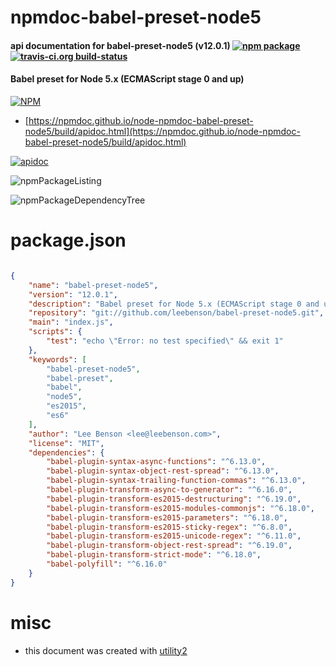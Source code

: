 # npmdoc-babel-preset-node5

#### api documentation for  babel-preset-node5 (v12.0.1)  [![npm package](https://img.shields.io/npm/v/npmdoc-babel-preset-node5.svg?style=flat-square)](https://www.npmjs.org/package/npmdoc-babel-preset-node5) [![travis-ci.org build-status](https://api.travis-ci.org/npmdoc/node-npmdoc-babel-preset-node5.svg)](https://travis-ci.org/npmdoc/node-npmdoc-babel-preset-node5)

#### Babel preset for Node 5.x (ECMAScript stage 0 and up)

[![NPM](https://nodei.co/npm/babel-preset-node5.png?downloads=true&downloadRank=true&stars=true)](https://www.npmjs.com/package/babel-preset-node5)

- [https://npmdoc.github.io/node-npmdoc-babel-preset-node5/build/apidoc.html](https://npmdoc.github.io/node-npmdoc-babel-preset-node5/build/apidoc.html)

[![apidoc](https://npmdoc.github.io/node-npmdoc-babel-preset-node5/build/screenCapture.buildCi.browser.%252Ftmp%252Fbuild%252Fapidoc.html.png)](https://npmdoc.github.io/node-npmdoc-babel-preset-node5/build/apidoc.html)

![npmPackageListing](https://npmdoc.github.io/node-npmdoc-babel-preset-node5/build/screenCapture.npmPackageListing.svg)

![npmPackageDependencyTree](https://npmdoc.github.io/node-npmdoc-babel-preset-node5/build/screenCapture.npmPackageDependencyTree.svg)



# package.json

```json

{
    "name": "babel-preset-node5",
    "version": "12.0.1",
    "description": "Babel preset for Node 5.x (ECMAScript stage 0 and up)",
    "repository": "git://github.com/leebenson/babel-preset-node5.git",
    "main": "index.js",
    "scripts": {
        "test": "echo \"Error: no test specified\" && exit 1"
    },
    "keywords": [
        "babel-preset-node5",
        "babel-preset",
        "babel",
        "node5",
        "es2015",
        "es6"
    ],
    "author": "Lee Benson <lee@leebenson.com>",
    "license": "MIT",
    "dependencies": {
        "babel-plugin-syntax-async-functions": "^6.13.0",
        "babel-plugin-syntax-object-rest-spread": "^6.13.0",
        "babel-plugin-syntax-trailing-function-commas": "^6.13.0",
        "babel-plugin-transform-async-to-generator": "^6.16.0",
        "babel-plugin-transform-es2015-destructuring": "^6.19.0",
        "babel-plugin-transform-es2015-modules-commonjs": "^6.18.0",
        "babel-plugin-transform-es2015-parameters": "^6.18.0",
        "babel-plugin-transform-es2015-sticky-regex": "^6.8.0",
        "babel-plugin-transform-es2015-unicode-regex": "^6.11.0",
        "babel-plugin-transform-object-rest-spread": "^6.19.0",
        "babel-plugin-transform-strict-mode": "^6.18.0",
        "babel-polyfill": "^6.16.0"
    }
}
```



# misc
- this document was created with [utility2](https://github.com/kaizhu256/node-utility2)
